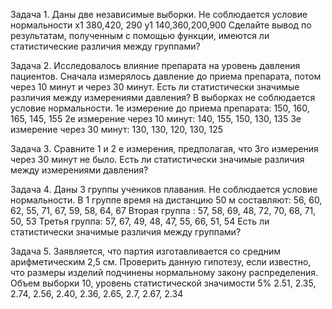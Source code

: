 Задача 1. Даны две независимые выборки. Не соблюдается условие нормальности
x1 380,420, 290
y1 140,360,200,900
Сделайте вывод по результатам, полученным с помощью функции, имеются ли статистические различия между группами?

Задача 2. Исследовалось влияние препарата на уровень давления пациентов. Сначала
измерялось давление до приема препарата, потом через 10 минут и через 30 минут. Есть
ли статистически значимые различия между измерениями давления? В выборках не соблюдается условие нормальности.
1е измерение до приема препарата: 150, 160, 165, 145, 155
2е измерение через 10 минут: 140, 155, 150, 130, 135
3е измерение через 30 минут: 130, 130, 120, 130, 125

Задача 3. Сравните 1 и 2 е измерения, предполагая, что 3го измерения через 30 минут не было. Есть
ли статистически значимые различия между измерениями давления?

Задача 4. Даны 3 группы учеников плавания. Не соблюдается условие нормальности.
В 1 группе время на дистанцию 50 м составляют:
56, 60, 62, 55, 71, 67, 59, 58, 64, 67
Вторая группа : 57, 58, 69, 48, 72, 70, 68, 71, 50, 53
Третья группа: 57, 67, 49, 48, 47, 55, 66, 51, 54
Есть
ли статистически значимые различия между группами?

Задача 5. Заявляется, что партия изготавливается со средним арифметическим 2,5 см. Проверить
данную гипотезу, если известно, что размеры изделий подчинены нормальному закону
распределения. Объем выборки 10, уровень статистической значимости 5%
2.51, 2.35, 2.74, 2.56, 2.40, 2.36, 2.65, 2.7, 2.67, 2.34
